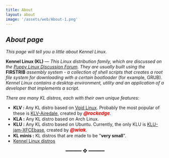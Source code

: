 ```yaml
---
title: About
layout: about
image: '/assets/web/About-1.png'
---
```


## _About page_

_This page will tell you a little about Kennel Linux._

**Kennel Linux (KL)** — _This Linux distribution family, which are discussed on the [Puppy Linux Discussion Forum](https://forum.puppylinux.com/viewforum.php?f=228).
They are usually built using the_ **FIRSTRIB** _assembly system - a collection of shell scripts that creates a root file system for downloading with a certain bootloader_ (for example, GRUB).
_Kennel Linux contains a desktop environment, utility and an application of a developer that implements a script._ 
 
_There are many KL distros, each with their own unique features:_

- **KLV :** Any KL distro based on [Void Linux](https://voidlinux.org/). Probably the most popular of these is [KLV-Airedale](https://forum.puppylinux.com/viewforum.php?f=191), created by _<span style="color:red;font-weight:700;font-size:15px">@rockedge</span>._
- **KLA :** Any KL distro based on Arch Linux.
- **KLU :** Any KL distro based on Ubuntu. Currently, the only KLU is [KLU-jam-XFCEbase](https://forum.puppylinux.com/viewtopic.php?t=7866), created by _<span style="color:red;font-weight:700;font-size:15px">@wiak</span>._
- **KL minis :** KL distros that are made to be "**very small**".
- [Kennel Linux distros](https://forum.puppylinux.com/viewforum.php?f=231)

<p align="center">
  ━━━━━━  ❖  ━━━━━━  
</p>
  
